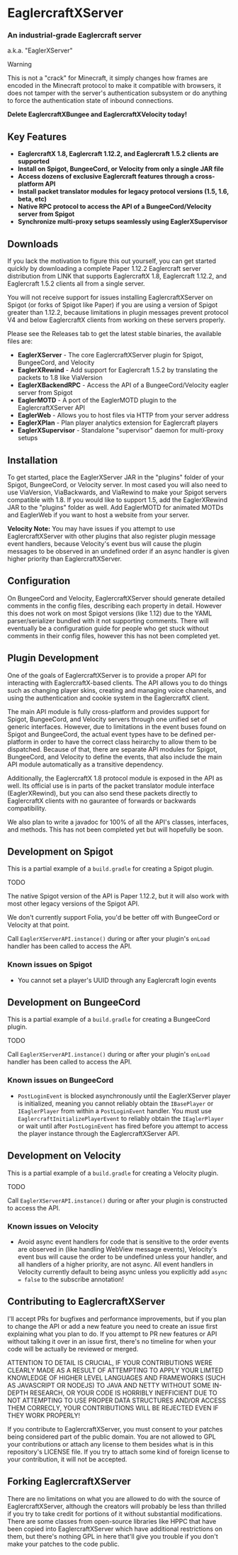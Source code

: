 # EaglercraftXServer

### An industrial-grade Eaglercraft server

a.k.a. "EaglerXServer"

> [!WARNING]
> This is not a "crack" for Minecraft, it simply changes how frames are encoded in the Minecraft protocol to make it compatible with browsers, it does not tamper with the server's authentication subsystem or do anything to force the authentication state of inbound connections.

**Delete EaglercraftXBungee and EaglercraftXVelocity today!**

## Key Features

- **EaglercraftX 1.8, Eaglercraft 1.12.2, and Eaglercraft 1.5.2 clients are supported**
- **Install on Spigot, BungeeCord, or Velocity from only a single JAR file**
- **Access dozens of exclusive Eaglercraft features through a cross-platform API**
- **Install packet translator modules for legacy protocol versions (1.5, 1.6, beta, etc)**
- **Native RPC protocol to access the API of a BungeeCord/Velocity server from Spigot** 
- **Synchronize multi-proxy setups seamlessly using EaglerXSupervisor**

## Downloads

If you lack the motivation to figure this out yourself, you can get started quickly by downloading a complete Paper 1.12.2 Eaglercraft server distribution from LINK that supports EaglercraftX 1.8, Eaglercraft 1.12.2, and Eaglercraft 1.5.2 clients all from a single server.

You will not receive support for issues installing EaglercraftXServer on Spigot (or forks of Spigot like Paper) if you are using a version of Spigot greater than 1.12.2, because limitations in plugin messages prevent protocol V4 and below EaglercraftX clients from working on these servers properly.

Please see the Releases tab to get the latest stable binaries, the available files are:

- **EaglerXServer** - The core EaglercraftXServer plugin for Spigot, BungeeCord, and Velocity
- **EaglerXRewind** - Add support for Eaglercraft 1.5.2 by translating the packets to 1.8 like ViaVersion
- **EaglerXBackendRPC** - Access the API of a BungeeCord/Velocity eagler server from Spigot
- **EaglerMOTD** - A port of the EaglerMOTD plugin to the EaglercraftXServer API
- **EaglerWeb** - Allows you to host files via HTTP from your server address
- **EaglerXPlan** - Plan player analytics extension for Eaglercraft players
- **EaglerXSupervisor** - Standalone "supervisor" daemon for multi-proxy setups

## Installation

To get started, place the EaglerXServer JAR in the "plugins" folder of your Spigot, BungeeCord, or Velocity server. In most cased you will also need to use ViaVersion, ViaBackwards, and ViaRewind to make your Spigot servers compatible with 1.8. If you would like to support 1.5, add the EaglerXRewind JAR to the "plugins" folder as well. Add EaglerMOTD for animated MOTDs and EaglerWeb if you want to host a website from your server.

**Velocity Note:** You may have issues if you attempt to use EaglercraftXServer with other plugins that also register plugin message event handlers, because Velocity's event bus will cause the plugin messages to be observed in an undefined order if an async handler is given higher priority than EaglercraftXServer.

## Configuration

On BungeeCord and Velocity, EaglercraftXServer should generate detailed comments in the config files, describing each property in detail. However this does not work on most Spigot versions (like 1.12) due to the YAML parser/serializer bundled with it not supporting comments. There will eventually be a configuration guide for people who get stuck without comments in their config files, however this has not been completed yet.

## Plugin Development

One of the goals of EaglercraftXServer is to provide a proper API for interacting with EaglercraftX-based clients. The API allows you to do things such as changing player skins, creating and managing voice channels, and using the authentication and cookie system in the EaglercraftX client.

The main API module is fully cross-platform and provides support for Spigot, BungeeCord, and Velocity servers through one unified set of generic interfaces. However, due to limitations in the event buses found on Spigot and BungeeCord, the actual event types have to be defined per-platform in order to have the correct class heirarchy to allow them to be dispatched. Because of that, there are separate API modules for Spigot, BungeeCord, and Velocity to define the events, that also include the main API module automatically as a transitive dependency.

Additionally, the EaglercraftX 1.8 protocol module is exposed in the API as well. Its official use is in parts of the packet translator module interface (EaglerXRewind), but you can also send these packets directly to EaglercraftX clients with no gaurantee of forwards or backwards compatibility.

We also plan to write a javadoc for 100% of all the API's classes, interfaces, and methods. This has not been completed yet but will hopefully be soon.

## Development on Spigot

This is a partial example of a `build.gradle` for creating a Spigot plugin.

TODO

The native Spigot version of the API is Paper 1.12.2, but it will also work with most other legacy versions of the Spigot API.

We don't currently support Folia, you'd be better off with BungeeCord or Velocity at that point.

Call `EaglerXServerAPI.instance()` during or after your plugin's `onLoad` handler has been called to access the API.

### Known issues on Spigot

- You cannot set a player's UUID through any Eaglercraft login events

## Development on BungeeCord

This is a partial example of a `build.gradle` for creating a BungeeCord plugin.

TODO

Call `EaglerXServerAPI.instance()` during or after your plugin's `onLoad` handler has been called to access the API.

### Known issues on BungeeCord

- `PostLoginEvent` is blocked asynchronously until the EaglerXServer player is initialized, meaning you cannot reliably obtain the `IBasePlayer` or `IEaglerPlayer` from within a `PostLoginEvent` handler. You must use `EaglercraftInitializePlayerEvent` to reliably obtain the `IEaglerPlayer` or wait until after `PostLoginEvent` has fired before you attempt to access the player instance through the EaglercraftXServer API.

## Development on Velocity

This is a partial example of a `build.gradle` for creating a Velocity plugin.

TODO

Call `EaglerXServerAPI.instance()` during or after your plugin is constructed to access the API.

### Known issues on Velocity

- Avoid async event handlers for code that is sensitive to the order events are observed in (like handling WebView message events), Velocity's event bus will cause the order to be undefined unless your handler, and all handlers of a higher priority, are not async. All event handlers in Velocity currently default to being async unless you explicitly add `async = false` to the subscribe annotation!

## Contributing to EaglercraftXServer

I'll accept PRs for bugfixes and performance improvements, but if you plan to change the API or add a new feature you need to create an issue first explaining what you plan to do. If you attempt to PR new features or API without talking it over in an issue first, there's no timeline for when your code will be actually be reviewed or merged.

ATTENTION TO DETAIL IS CRUCIAL, IF YOUR CONTRIBUTIONS WERE CLEARLY MADE AS A RESULT OF ATTEMPTING TO APPLY YOUR LIMTED KNOWLEDGE OF HIGHER LEVEL LANGUAGES AND FRAMEWORKS (SUCH AS JAVASCRIPT OR NODEJS) TO JAVA AND NETTY WITHOUT SOME IN-DEPTH RESEARCH, OR YOUR CODE IS HORRIBLY INEFFICIENT DUE TO NOT ATTEMPTING TO USE PROPER DATA STRUCTURES AND/OR ACCESS THEM CORRECLY, YOUR CONTRIBUTIONS WILL BE REJECTED EVEN IF THEY WORK PROPERLY!

If you contribute to EaglercraftXServer, you must consent to your patches being considered part of the public domain. You are not allowed to GPL your contributions or attach any license to them besides what is in this repository's LICENSE file. If you try to attach some kind of foreign license to your contribution, it will not be accepted.

## Forking EaglercraftXServer

There are no limitations on what you are allowed to do with the source of EaglercraftXServer, although the creators will probably be less than thrilled if you try to take credit for portions of it without substantial modifications. There are some classes from open-source libraries like HPPC that have been copied into EaglercraftXServer which have additional restrictions on them, but there's nothing GPL in here that'll give you trouble if you don't make your patches to the code public. 
